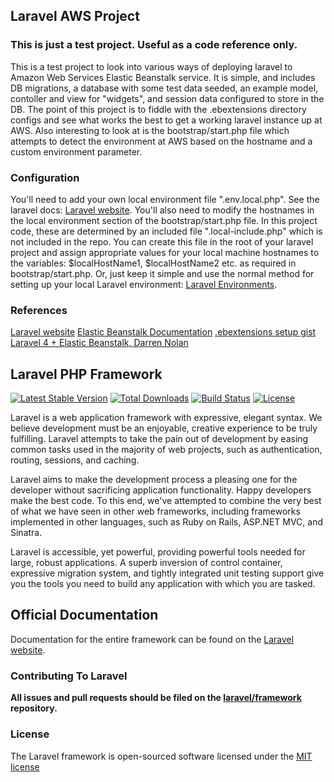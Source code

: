 ## Laravel AWS Project

### This is just a test project. Useful as a code reference only.
This is a test project to look into various ways of deploying laravel to Amazon Web Services Elastic Beanstalk service. It is simple, and includes DB migrations, a database with some test data seeded, an example model, contoller and view for "widgets", and session data configured to store in the DB. The point of this project is to fiddle with the .ebextensions directory configs and see what works the best to get a working laravel instance up at AWS. Also interesting to look at is the bootstrap/start.php file which attempts to detect the environment at AWS based on the hostname and a custom environment parameter.

### Configuration
You'll need to add your own local environment file ".env.local.php". See the laravel docs: [Laravel website](http://laravel.com/docs). You'll also need to modify the hostnames in the local environment section of the bootstrap/start.php file. In this project code, these are determined by an included file ".local-include.php" which is not included in the repo. You can create this file in the root of your laravel project and assign appropriate values for your local machine hostnames to the variables: $localHostName1, $localHostName2 etc. as required in bootstrap/start.php. Or, just keep it simple and use the normal method for setting up your local Laravel environment: [Laravel Environments](http://laravel.com/docs/configuration).

### References
[Laravel website](http://laravel.com/docs)
[Elastic Beanstalk Documentation](https://aws.amazon.com/documentation/elasticbeanstalk/)
[.ebextensions setup gist](https://gist.github.com/rmclain/6195165)
[Laravel 4 + Elastic Beanstalk, Darren Nolan](http://darrennolan.com/2013/02/02/php-aws-elastic-beanstalk-rds-laravel-4-with-migrations-on-updates/)

## Laravel PHP Framework

[![Latest Stable Version](https://poser.pugx.org/laravel/framework/version.png)](https://packagist.org/packages/laravel/framework) [![Total Downloads](https://poser.pugx.org/laravel/framework/d/total.png)](https://packagist.org/packages/laravel/framework) [![Build Status](https://travis-ci.org/laravel/framework.png)](https://travis-ci.org/laravel/framework) [![License](https://poser.pugx.org/laravel/framework/license.png)](https://packagist.org/packages/laravel/framework)

Laravel is a web application framework with expressive, elegant syntax. We believe development must be an enjoyable, creative experience to be truly fulfilling. Laravel attempts to take the pain out of development by easing common tasks used in the majority of web projects, such as authentication, routing, sessions, and caching.

Laravel aims to make the development process a pleasing one for the developer without sacrificing application functionality. Happy developers make the best code. To this end, we've attempted to combine the very best of what we have seen in other web frameworks, including frameworks implemented in other languages, such as Ruby on Rails, ASP.NET MVC, and Sinatra.

Laravel is accessible, yet powerful, providing powerful tools needed for large, robust applications. A superb inversion of control container, expressive migration system, and tightly integrated unit testing support give you the tools you need to build any application with which you are tasked.

## Official Documentation

Documentation for the entire framework can be found on the [Laravel website](http://laravel.com/docs).

### Contributing To Laravel

**All issues and pull requests should be filed on the [laravel/framework](http://github.com/laravel/framework) repository.**

### License

The Laravel framework is open-sourced software licensed under the [MIT license](http://opensource.org/licenses/MIT)
